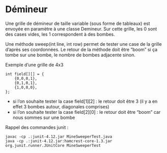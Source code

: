 # Démineur

Une grille de démineur de taille variable (sous forme de tableaux) est envoyée en paramètre à une classe Demineur. Sur cette grille, les 0 sont des cases vides, les 1 correspondent à des bombes.

Une méthode sweep(int line, int row) permet de tester une case de la grille d’après ses coordonnées. Le retour de la méthode doit être “boom” si ça tombe sur une bombe, le nombre de bombes adjacente sinon.

Exemple d’une grille de 4x3

	int field[][] = {
		{0,0,0,1},
		{0,1,0,1},
		{1,0,0,0},
	};

* si l’on souhaite tester la case field[1][2] : le retour doit être 3 (il y a en effet 3 bombes autour, diagonales comprises)
* si l’on souhaite tester la case field[2][0] : le retour doit être “boom” car nous sommes sur une bombe


Rappel des commandes junit :

    javac -cp .:junit-4.12.jar MineSweeperTest.java
    java -cp .:junit-4.12.jar:hamcrest-core-1.3.jar org.junit.runner.JUnitCore MineSweeperTest

